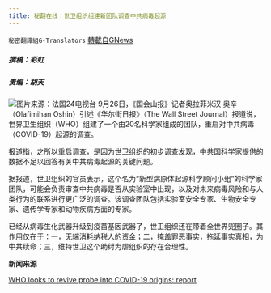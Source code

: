 ```yaml
---
title: 秘翻在线：世卫组织组建新团队调查中共病毒起源
---
```

`秘密翻譯組G-Translators` [轉載自GNews](https://gnews.org/zh-hans/1557634/)

##### 撰稿：彩虹  

##### 责编：胡天     
![](https://assets.gnews.org/wp-content/uploads/2021/09/image-397.png)图片来源：法国24电视台
9月26日，《国会山报》记者奥拉菲米汉·奥辛（Olafimihan Oshin）引述《华尔街日报》（The Wall Street Journal）报道说，世界卫生组织（WHO）组建了一个由20名科学家组成的团队，重启对中共病毒（COVID-19）起源的调查。

报道指，之所以重启调查，是因为世卫组织的初步调查发现，中共国科学家提供的数据不足以回答有关中共病毒起源的关键问题。

据报道，世卫组织的官员表示，这个名为“新型病原体起源科学顾问小组”的科学家团队，可能会负责审查中共病毒是否从实验室中出现，以及对未来病毒风险和与人类行为的联系进行更广泛的调查。该调查团队包括实验室安全专家、生物安全专家、遗传学专家和动物疾病方面的专家。

已经从病毒生化武器升级到疫苗基因武器了，世卫组织还在带着全世界兜圈子。其作用仅在于：一，无端消耗纳税人的资金；二，掩盖罪恶事实，拖延事实真相，为中共续命；三，维持世卫这个助纣为虐组织的存在合理性。

**新闻来源**

[WHO looks to revive probe into COVID-19 origins: report](https://thehill.com/policy/healthcare/public-global-health/574022-who-looks-to-revive-probe-in-covid-19-origins?rl=1)
